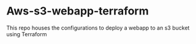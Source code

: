 # Aws-s3-webapp-terraform
This repo houses the configurations to deploy a webapp to an s3 bucket using Terraform
